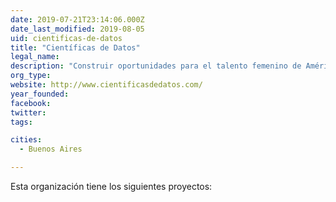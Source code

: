 ```yaml
---
date: 2019-07-21T23:14:06.000Z
date_last_modified: 2019-08-05
uid: cientificas-de-datos
title: "Científicas de Datos"
legal_name: 
description: "Construir oportunidades para el talento femenino de América Latina desde la ciencia de datos, el Big Data y el IoT con el objetivo de visibilizar las ventajas del uso y aprovechamiento de la información en la revolución 4.0 para la solución de problemáticas sociales y de la industria"
org_type: 
website: http://www.cientificasdedatos.com/
year_founded: 
facebook: 
twitter: 
tags:

cities: 
  - Buenos Aires

---
```


Esta organización tiene los siguientes proyectos:



